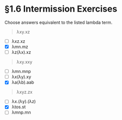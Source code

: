 # §1.6 Intermission Exercises

Choose answers equivalent to the listed lambda term.

> λxy.xz
- [ ] λxz.xz
- [x] λmn.mz
- [ ] λz(λx).xz

> λxy.xxy
- [ ] λmn.mnp
- [ ] λx(λy).xy
- [x] λa(λb).aab

> λxyz.zx
- [ ] λx.(λy).(λz)
- [x] λtos.st
- [ ] λmnp.mn